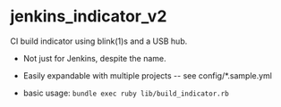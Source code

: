 jenkins_indicator_v2
=================

CI build indicator using blink(1)s and a USB hub.

- Not just for Jenkins, despite the name.

- Easily expandable with multiple projects -- see config/*.sample.yml

- basic usage: `bundle exec ruby lib/build_indicator.rb`
